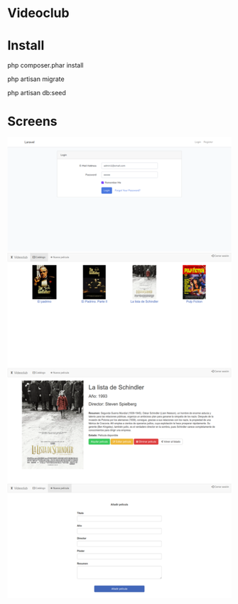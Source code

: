 # Videoclub

# Install

php composer.phar install

php artisan migrate

php artisan db:seed

# Screens

![alt text](https://raw.githubusercontent.com/jlpalaciosb/videoclub/master/screens/screen1.png)
![alt text](https://raw.githubusercontent.com/jlpalaciosb/videoclub/master/screens/screen2.png)
![alt text](https://raw.githubusercontent.com/jlpalaciosb/videoclub/master/screens/screen3.png)
![alt text](https://raw.githubusercontent.com/jlpalaciosb/videoclub/master/screens/screen4.png)
